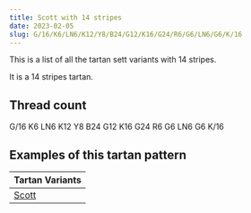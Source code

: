 ```yaml
---
title: Scott with 14 stripes
date: 2023-02-05
slug: G/16/K6/LN6/K12/Y8/B24/G12/K16/G24/R6/G6/LN6/G6/K/16
---
```

This is a list of all the tartan sett variants with 14 stripes.

It is a 14 stripes tartan.


## Thread count
G/16 K6 LN6 K12 Y8 B24 G12 K16 G24 R6 G6 LN6 G6 K/16

## Examples of this tartan pattern

| Tartan Variants |
|---------------|
| [Scott](/variants/g/16/k6/ln6/k12/y8/b24/g12/k16/g24/r6/g6/ln6/g6/k/16-b304080-g008000-k000000-lne0e0e0-rc00000-yf0c000)||
